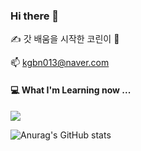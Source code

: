 

<!--
**le-monaaa/le-monaaa** is a ✨ _special_ ✨ repository because its `README.md` (this file) appears on your GitHub profile.

Here are some ideas to get you started:

- 🔭 I’m currently working on ...
- 🌱 I’m currently learning ...
- 👯 I’m looking to collaborate on ...
- 🤔 I’m looking for help with ...
- 💬 Ask me about ...
- 📫 How to reach me: ...
- 😄 Pronouns: ...
- ⚡ Fun fact: ...
-->

### Hi there 👋
✍ 갓 배움을 시작한 코린이 🤔


📫 kgbn013@naver.com


#### 💻 What I'm Learning now ...


<img src="https://img.shields.io/badge/Python-3776AB?style=for-the-badge&logo=&logoColor=white">

![Anurag's GitHub stats](https://github-readme-stats.vercel.app/api?username=le-monaaa&show_icons=true&theme=radical)
